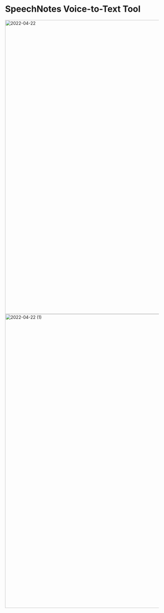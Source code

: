 # SpeechNotes Voice-to-Text Tool

<img width="960" alt="2022-04-22" src="https://user-images.githubusercontent.com/73215352/164710526-cec9d032-31a1-476e-b01d-83e8e6c63f32.png">

<img width="960" alt="2022-04-22 (1)" src="https://user-images.githubusercontent.com/73215352/164710653-5a97d789-b9f2-4a1f-a151-e484b0220821.png">
